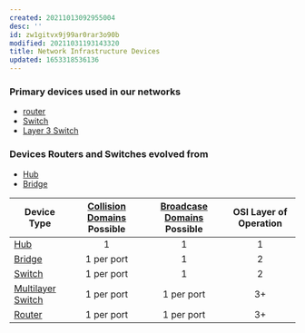 ```yaml
---
created: 20211013092955004
desc: ''
id: zw1gitvx9j99ar0rar3o90b
modified: 20211031193143320
title: Network Infrastructure Devices
updated: 1653318536136
---
```

   
### Primary devices used in our networks   
   
   
- [router](../devlog/router.md)   
- [Switch](../devlog/switch.md)   
- [Layer 3 Switch](../devlog/layer%203%20switch.md)   
   
### Devices Routers and Switches evolved from   
   
   
- [Hub](../devlog/hub.md)   
- [Bridge](../devlog/bridge.md)   
   
<table>   
<thead>   
<tr class="header">   
<th>Device Type</th>   
<th style="text-align: center;"><a href="#Collision%20Domains" class="tc-tiddlylink tc-tiddlylink-resolves">Collision Domains</a> Possible</th>   
<th style="text-align: center;"><a href="#Broadcase%20Domains" class="tc-tiddlylink tc-tiddlylink-missing">Broadcase Domains</a> Possible</th>   
<th style="text-align: center;">OSI Layer of Operation</th>   
</tr>   
</thead>   
<tbody>   
<tr class="odd">   
<td><a href="#Hub" class="tc-tiddlylink tc-tiddlylink-resolves">Hub</a></td>   
<td style="text-align: center;">1</td>   
<td style="text-align: center;">1</td>   
<td style="text-align: center;">1</td>   
</tr>   
<tr class="even">   
<td><a href="#Bridge" class="tc-tiddlylink tc-tiddlylink-resolves">Bridge</a></td>   
<td style="text-align: center;">1 per port</td>   
<td style="text-align: center;">1</td>   
<td style="text-align: center;">2</td>   
</tr>   
<tr class="odd">   
<td><a href="#Switch" class="tc-tiddlylink tc-tiddlylink-resolves">Switch</a></td>   
<td style="text-align: center;">1 per port</td>   
<td style="text-align: center;">1</td>   
<td style="text-align: center;">2</td>   
</tr>   
<tr class="even">   
<td><a href="#Multilayer%20Switch" class="tc-tiddlylink tc-tiddlylink-missing">Multilayer Switch</a></td>   
<td style="text-align: center;">1 per port</td>   
<td style="text-align: center;">1 per port</td>   
<td style="text-align: center;">3+</td>   
</tr>   
<tr class="odd">   
<td><a href="#Router" class="tc-tiddlylink tc-tiddlylink-missing">Router</a></td>   
<td style="text-align: center;">1 per port</td>   
<td style="text-align: center;">1 per port</td>   
<td style="text-align: center;">3+</td>   
</tr>   
</tbody>   
</table>